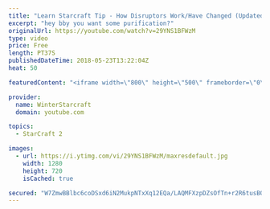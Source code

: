 ```yaml
---
title: "Learn Starcraft Tip - How Disruptors Work/Have Changed (Updated Patch 4.0 2018)"
excerpt: "hey bby you want some purification?"
originalUrl: https://youtube.com/watch?v=29YNS1BFWzM
type: video
price: Free
length: PT37S
publishedDateTime: 2018-05-23T13:22:04Z
heat: 50

featuredContent: "<iframe width=\"800\" height=\"500\" frameborder=\"0\" src=\"https://www.youtube.com/embed/29YNS1BFWzM\" allow=\"accelerometer; autoplay; encrypted-media; gyroscope; picture-in-picture\" allowfullscreen></iframe>"

provider:
  name: WinterStarcraft
  domain: youtube.com

topics:
  - StarCraft 2

images:
  - url: https://i.ytimg.com/vi/29YNS1BFWzM/maxresdefault.jpg
    width: 1280
    height: 720
    isCached: true

secured: "W7ZmwBBlbc6coDSxd6iN2MukpNTxXq12EQa/LAQMFXzpDZsOfTn+r2R6tusBO+FFgegnp57s1keok9tRB58kne1kce5h6Iurykvpl7OvhWuWSl6cgoIa2bWPb9WzxMX+gdlIZWjkxgK33aOR1gCD/hEH6ryNDNibqYg59MVlLVp4FQ6i43yGAyApqcBt0EFWwcsF5YnFxAVeqTewpHb02gIZA4M83E11jekjhgTlAbp2j5X90vCSfhHKL0shp4CqxDca2jzfpzwNd3M3uVN7Qv6pZ7hcbtoWfcTmSox1pngLR1DGfQkJFOq/T6aWAZlPhNY6T5JNlULdJYLVMNoaUxhv4tLTwWVqolgboB0/S1MRbRNu1WTDSTHt2xP5S1lUnYPZfJbgj/RbAAJ7qhuUigtw2/rkJat3dC0KE+t2OFE=;990RmmvVDtdhqU2qBiBPMA=="
---
```


